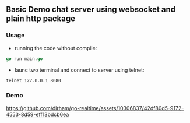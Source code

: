 ## Basic Demo chat server using websocket and plain http package

### Usage
- running the code without compile:
```go
go run main.go
```

- launc two terminal and connect to server using telnet:
```bash
telnet 127.0.0.1 8080
```

### Demo

https://github.com/dirham/go-realtime/assets/10306837/42df80d5-9172-4553-8d59-eff13bdcb6ea


